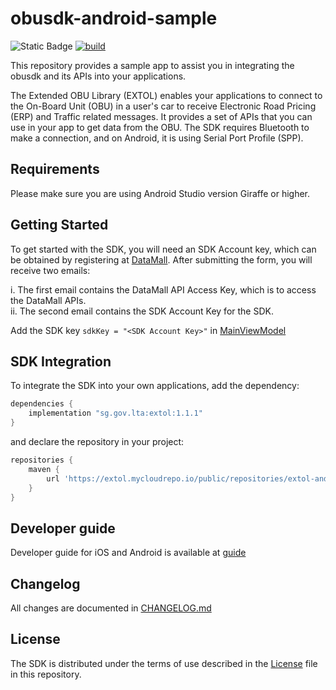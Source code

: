# obusdk-android-sample

![Static Badge](https://img.shields.io/badge/release-v1.1.1-blue)
[![build](https://github.com/extolta/obusdk-android-sample/actions/workflows/build.yml/badge.svg)](https://github.com/extolta/obusdk-android-sample/actions/workflows/build.yml)

This repository provides a sample app to assist you in integrating the obusdk and its APIs into your
applications.

The Extended OBU Library (EXTOL) enables your applications to connect to the On-Board Unit (OBU) in
a user's car to receive Electronic Road Pricing (ERP) and Traffic related messages. It provides a
set of APIs that you can use in your app to get data from the OBU. The SDK requires Bluetooth to
make a connection, and on Android, it is using Serial Port Profile (SPP).

## Requirements

Please make sure you are using Android Studio version Giraffe or higher.

## Getting Started

To get started with the SDK, you will need an SDK Account key, which can be obtained by registering
at [DataMall](https://datamall.lta.gov.sg/content/datamall/en/request-for-api.html). After
submitting the form, you will receive two emails:

i. The first email contains the DataMall API Access Key, which is to access the DataMall APIs.<br/>
ii. The second email contains the SDK Account Key for the SDK.

Add the SDK key `sdkKey = "<SDK Account Key>"`
in [MainViewModel](app/src/main/java/com/example/obusdk/sampleapp/MainViewModel.kt)

## SDK Integration

To integrate the SDK into your own applications, add the dependency:

```groovy
dependencies {
    implementation "sg.gov.lta:extol:1.1.1"
}
```

and declare the repository in your project:

```groovy
repositories {
    maven {
        url 'https://extol.mycloudrepo.io/public/repositories/extol-android'
    }
}
```

## Developer guide

Developer guide for iOS and Android is available
at [guide](https://datamall.lta.gov.sg/content/dam/datamall/pdf/Extended_OBU_Library_SDK_Developer_Guide.pdf)

## Changelog

All changes are documented in [CHANGELOG.md](CHANGELOG.md)

## License

The SDK is distributed under the terms of use described in the [License](LICENSE) file in this
repository.
